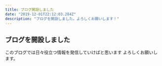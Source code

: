 ```yaml
---
title: ブログ開設しました
date: "2019-12-01T22:12:03.284Z"
description: "ブログを開設しました。よろしくお願いします！"
---
```



## ブログを開設しました

このブログでは日々役立つ情報を発信していけばと思います
よろしくお願いします。

